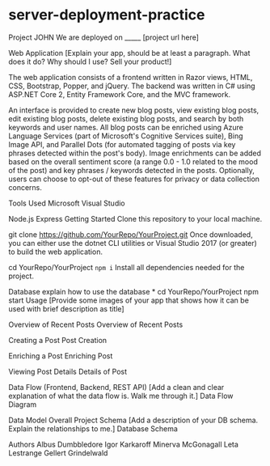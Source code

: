 # server-deployment-practice
Project JOHN
We are deployed on _____
[project url here]

Web Application
[Explain your app, should be at least a paragraph. What does it do? Why should I use? Sell your product!]

The web application consists of a frontend written in Razor views, HTML, CSS, Bootstrap, Popper, and jQuery. The backend was written in C# using ASP.NET Core 2, Entity Framework Core, and the MVC framework.

An interface is provided to create new blog posts, view existing blog posts, edit existing blog posts, delete existing blog posts, and search by both keywords and user names. All blog posts can be enriched using Azure Language Services (part of Microsoft's Cognitive Services suite), Bing Image API, and Parallel Dots (for automated tagging of posts via key phrases detected within the post's body). Image enrichments can be added based on the overall sentiment score (a range 0.0 - 1.0 related to the mood of the post) and key phrases / keywords detected in the posts. Optionally, users can choose to opt-out of these features for privacy or data collection concerns.

Tools Used
Microsoft Visual Studio

Node.js
Express
Getting Started
Clone this repository to your local machine.

git clone https://github.com/YourRepo/YourProject.git
Once downloaded, you can either use the dotnet CLI utilities or Visual Studio 2017 (or greater) to build the web application.

cd YourRepo/YourProject
`npm i`
Install all dependencies needed for the project.

Database
explain how to use the database *
cd YourRepo/YourProject
npm start
Usage
[Provide some images of your app that shows how it can be used with brief description as title]

Overview of Recent Posts
Overview of Recent Posts

Creating a Post
Post Creation

Enriching a Post
Enriching Post

Viewing Post Details
Details of Post

Data Flow (Frontend, Backend, REST API)
[Add a clean and clear explanation of what the data flow is. Walk me through it.] Data Flow Diagram

Data Model
Overall Project Schema
[Add a description of your DB schema. Explain the relationships to me.] Database Schema

Authors
Albus Dumbbledore Igor Karkaroff Minerva McGonagall Leta Lestrange Gellert Grindelwald
